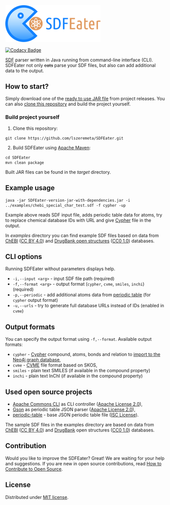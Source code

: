 <img src="https://raw.githubusercontent.com/lszeremeta/SDFEater/master/logo/SDFEater.png" alt="SDFEater logo" width="300">

[![Codacy Badge](https://api.codacy.com/project/badge/Grade/fc5d5e2e22ce4616a041d97cdf1f3a11)](https://www.codacy.com/app/l-szeremeta-dev/SDFEater?utm_source=github.com&amp;utm_medium=referral&amp;utm_content=lszeremeta/SDFEater&amp;utm_campaign=Badge_Grade)

[SDF](https://pubs.acs.org/doi/abs/10.1021/ci00007a012) parser written in Java running from command-line interface (CLI). SDFEater not only ~~eats~~ parse your SDF files, but also can add additional data to the output.

## How to start?
Simply download one of the [ready to use JAR file](https://github.com/lszeremeta/SDFEater/releases) from project releases. You can also [clone this repository](https://help.github.com/articles/cloning-a-repository/) and build the project yourself.

### Build project yourself

1. Clone this repository:
```
git clone https://github.com/lszeremeta/SDFEater.git
```

2. Build SDFEater using [Apache Maven](https://maven.apache.org/):
```
cd SDFEater
mvn clean package
```

Built JAR files can be found in the _target_ directory.

## Example usage
```
java -jar SDFEater-version-jar-with-dependencies.jar -i ../examples/chebi_special_char_test.sdf -f cypher -up
```
Example above reads SDF input file, adds periodic table data for atoms, try to replace chemical database IDs with URL and give [Cypher](https://neo4j.com/developer/cypher-query-language/) file in the output.

In _examples_ directory you can find example SDF files based on data from [ChEBI](https://www.ebi.ac.uk/chebi/init.do) ([CC BY 4.0](https://creativecommons.org/licenses/by/4.0/)) and [DrugBank  open structures](https://www.drugbank.ca/releases/latest#open-data) ([CC0 1.0](https://creativecommons.org/publicdomain/zero/1.0/)) databases.

## CLI options
Running SDFEater without parameters displays help.

* `-i,--input <arg>` - input SDF file path (required)
* `-f,--format <arg>` - output format (`cypher`, `cvme`, `smiles`, `inchi`) (required)
* `-p,--periodic` - add additional atoms data from [periodic table](https://github.com/lszeremeta/SDFEater/blob/master/src/main/resources/pl/edu/uwb/ii/sdfeater/periodic_table.json) (for `cypher` output format)
* `-u,--urls` - try to generate full database URLs instead of IDs (enabled in `cvme`)

## Output formats
You can specify the output format using `-f,--format`. Available output formats:
* `cypher` - [Cypher](https://neo4j.com/developer/cypher-query-language/) compound, atoms, bonds and relation to [import to the Neo4j graph database](https://neo4j.com/developer/kb/export-sub-graph-to-cypher-and-import/),
* `cvme` - [CVME](http://cs.aalto.fi/en/current/events/2017-09-22-002/) file format based on SKOS,
* `smiles` - plain text SMILES (if available in the compound property)
* `inchi` - plain text InChI (if available in the compound property)

## Used open source projects
- [Apache Commons CLI](https://github.com/apache/commons-cli) as CLI controller ([Apache License 2.0](https://www.apache.org/licenses/LICENSE-2.0)),
- [Gson](https://github.com/google/gson) as periodic table JSON parser ([Apache License 2.0](https://www.apache.org/licenses/LICENSE-2.0)),
- [periodic-table](https://github.com/andrejewski/periodic-table) - base JSON periodic table file ([ISC License](https://choosealicense.com/licenses/isc/)).

The sample SDF files in the examples directory are based on data from [ChEBI](https://www.ebi.ac.uk/chebi/init.do) ([CC BY 4.0](https://creativecommons.org/licenses/by/4.0/)) and [DrugBank](https://www.drugbank.ca/releases/latest#open-data) open structures ([CC0 1.0](https://creativecommons.org/publicdomain/zero/1.0/)) databases.

## Contribution
Would you like to improve the SDFEater? Great! We are waiting for your help and suggestions. If you are new in open source contributions, read [How to Contribute to Open Source](https://opensource.guide/how-to-contribute/).

## License
Distributed under [MIT license](https://github.com/lszeremeta/chebi-sdf-parser/blob/master/LICENSE.txt).
